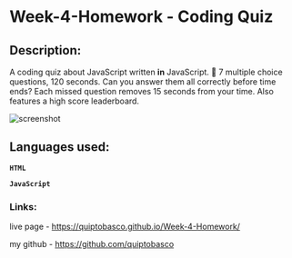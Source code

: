 # Week-4-Homework - Coding Quiz

## Description:
A coding quiz about JavaScript written **in** JavaScript.  🤯  7 multiple choice questions, 120 seconds.  Can you answer them all correctly before time ends?  Each missed question removes 15 seconds from your time.  Also features a high score leaderboard.



![screenshot](https://user-images.githubusercontent.com/87678391/131225282-74a0cad8-0258-4006-b910-fc0390221bb4.png)


## Languages used:
**`HTML`**

**`JavaScript`**

### Links:
live page - https://quiptobasco.github.io/Week-4-Homework/

my github - https://github.com/quiptobasco


